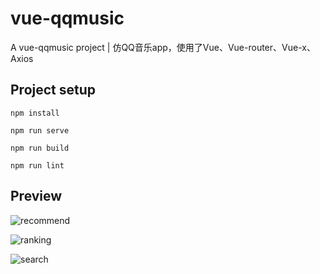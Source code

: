 # vue-qqmusic

A vue-qqmusic project | 仿QQ音乐app，使用了Vue、Vue-router、Vue-x、Axios

## Project setup
```
npm install
```

```
npm run serve
```

```
npm run build
```

```
npm run lint
```

## Preview

![recommend](vue-qqmusic\public\static\recommend.jpg)



![ranking](G:\YQH5\vue\project\vue-qqmusic\public\static\ranking.jpg)



![search](G:\YQH5\vue\project\vue-qqmusic\public\static\search.jpg)
